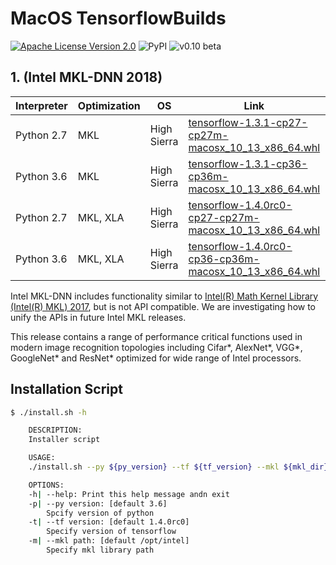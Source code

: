MacOS TensorflowBuilds
======================
[![Apache License Version 2.0](https://img.shields.io/badge/license-Apache_2.0-green.svg)](LICENSE)
![PyPI](https://img.shields.io/pypi/format/Django.svg)
![v0.10 beta](https://img.shields.io/badge/v0.10-beta-orange.svg)

## 1. (Intel MKL-DNN 2018)

| Interpreter | Optimization | OS          | Link                                                                                                                                                                                 |   |
|-------------|--------------|-------------|--------------------------------------------------------------------------------------------------------------------------------------------------------------------------------------|---|
| Python 2.7  | MKL          | High Sierra | [tensorflow-1.3.1-cp27-cp27m-macosx_10_13_x86_64.whl](https://github.com/jjangsangy/MacOSTensorflow/raw/master/python2.7/tensorflow-1.3.1-cp27-cp27m-macosx_10_13_x86_64.whl)        |   |
| Python 3.6  | MKL          | High Sierra | [tensorflow-1.3.1-cp36-cp36m-macosx_10_13_x86_64.whl](https://github.com/jjangsangy/MacOSTensorflow/blob/master/python3.6/tensorflow-1.3.1-cp36-cp36m-macosx_10_13_x86_64.whl)       |   |
| Python 2.7  | MKL, XLA     | High Sierra | [tensorflow-1.4.0rc0-cp27-cp27m-macosx_10_13_x86_64.whl](https://github.com/jjangsangy/MacOSTensorflow/blob/master/python3.6/tensorflow-1.4.0rc0-cp27-cp27m-macosx_10_13_x86_64.whl) |   |
| Python 3.6  | MKL, XLA     | High Sierra | [tensorflow-1.4.0rc0-cp36-cp36m-macosx_10_13_x86_64.whl](https://github.com/jjangsangy/MacOSTensorflow/blob/master/python3.6/tensorflow-1.4.0rc0-cp36-cp36m-macosx_10_13_x86_64.whl) |   |

Intel MKL-DNN includes functionality similar to [Intel(R) Math Kernel
Library (Intel(R) MKL) 2017](https://software.intel.com/en-us/intel-mkl), but is not
API compatible. We are investigating how to unify the APIs in future Intel MKL releases.

This release contains a range of performance critical functions used in modern
image recognition topologies including Cifar\*, AlexNet\*, VGG\*, 
GoogleNet\* and ResNet\* optimized for wide range of Intel processors.

## Installation Script

```sh
$ ./install.sh -h

    DESCRIPTION:
    Installer script

    USAGE:
    ./install.sh --py ${py_version} --tf ${tf_version} --mkl ${mkl_dir}

    OPTIONS:
    -h| --help: Print this help message andn exit
    -p| --py version: [default 3.6]
        Spcify version of python
    -t| --tf version: [default 1.4.0rc0]
        Specify version of tensorflow
    -m| --mkl path: [default /opt/intel]
        Specify mkl library path
```